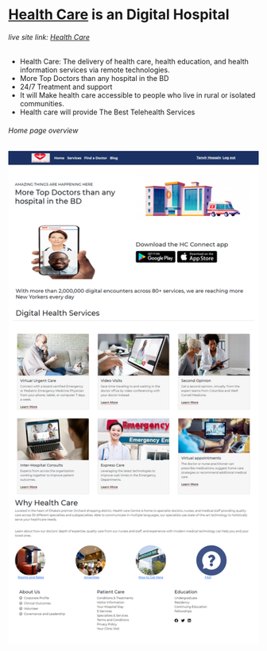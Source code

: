 <h1><a href="https://health-care-bd-org.web.app/">Health Care</a> is an Digital Hospital</h1>
<h6>live site link: <a href="https://health-care-bd-org.web.app/">Health Care</a></h6>

<ul>
    <li>Health Care: The delivery of health care, health education, and health information services via remote technologies.</li>
    <li>More Top Doctors than any hospital in the BD</li>
    <li>24/7 Treatment and support</li>
    <li>It will Make health care accessible to people who live in rural or isolated communities.</li>
    <li>Health care will provide The Best Telehealth Services</li>
</ul>

 <h6>Home page overview</h6>
    <img src="./src/images/overview.png" alt="">